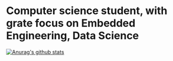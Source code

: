 # Computer science student, with grate focus on Embedded Engineering, Data Science

[![Anurag's github stats](https://github-readme-stats.vercel.app/api?username=Athanasioschourlias)](https://github.com/anuraghazra/github-readme-stats)
